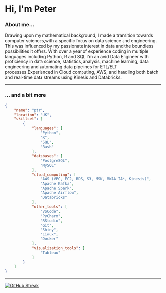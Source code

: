 # Hi, I'm Peter

### About me...

Drawing upon my mathematical background, I made a transition towards computer sciences,with a specific focus on data science and engineering. This was influenced by my passionate interest in data and the boundless possibilities it offers. With over a year of experience coding in multiple languages including Python, R and SQL I'm an avid Data Engineer with proficiency in data science, statistics, analysis, machine learning, data engineering and automating data pipelines for ETL/ELT processes.Experienced in Cloud computing, AWS, and handling both batch and real-time data streams using Kinesis and Databricks.

---

### ... and a bit more

```json
{
    "name": "ptr",
    "location": "UK",
    "skillset": [
        {
            "languages": [
                "Python",
                "R",
                "SQL",
                "Bash"
            ],
            "databases": [
                "PostgreSQL",
                "MySQL"
            ],
            "cloud_computing": [
                "AWS (VPC, EC2, RDS, S3, MSK, MWAA IAM, Kinesis)",
                "Apache Kafka",
                "Apache Spark",
                "Apache Airflow",
                "Databricks"
            ],
            "other_tools": [
                "VSCode",
                "PyCharm",
                "RStudio",
                "Git",
                "Shiny",
                "Linux",
                "Docker"
            ],
            "visualization_tools": [
                "Tableau"
            ]
        }
    ]
}
```

---

[![GitHub Streak](https://streak-stats.demolab.com/?user=ptrGSKA&theme=dark)](https://git.io/streak-stats)

<!--
**ptrGSKA/ptrGSKA** is a ✨ _special_ ✨ repository because its `README.md` (this file) appears on your GitHub profile.

Here are some ideas to get you started:

- 🔭 I’m currently working on ...
- 🌱 I’m currently learning ...
- 👯 I’m looking to collaborate on ...
- 🤔 I’m looking for help with ...
- 💬 Ask me about ...
- 📫 How to reach me: ...
- 😄 Pronouns: ...
- ⚡ Fun fact: ...

### ...some facts ...

|ptr'sStats |    | Languages|
|:---: | ---: | :---:|
|![Anurag's GitHub stats](https://github-readme-stats.vercel.app/api?username=ptrGSKA&show_icons=true&theme=dracula&hide_rank=True&hide_title=True)| **------------**|[![Top Langs](https://github-readme-stats.vercel.app/api/top-langs/?username=ptrGSKA&theme=dracula&hide_title=True)](https://github.com/anuraghazra/github-readme-stats)|

... and more.

-->
